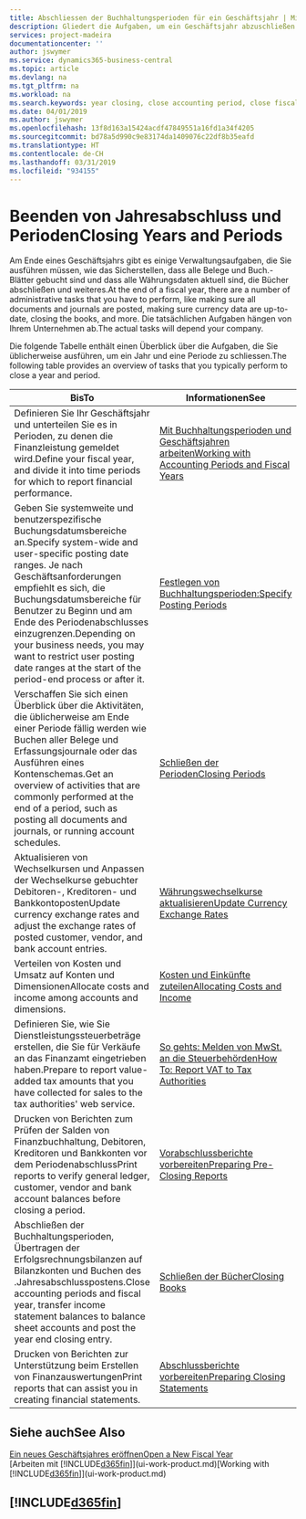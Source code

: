```yaml
---
title: Abschliessen der Buchhaltungsperioden für ein Geschäftsjahr | Microsoft Docs
description: Gliedert die Aufgaben, um ein Geschäftsjahr abzuschließen oder Buchhaltungsperiode, beispielsweise der Belege und die Buch.-Blätter sind vergewissernd gebucht überprüfend und Bankguthaben.
services: project-madeira
documentationcenter: ''
author: jswymer
ms.service: dynamics365-business-central
ms.topic: article
ms.devlang: na
ms.tgt_pltfrm: na
ms.workload: na
ms.search.keywords: year closing, close accounting period, close fiscal year, bank account detailed trial balance
ms.date: 04/01/2019
ms.author: jswymer
ms.openlocfilehash: 13f8d163a15424acdf47849551a16fd1a34f4205
ms.sourcegitcommit: bd78a5d990c9e83174da1409076c22df8b35eafd
ms.translationtype: HT
ms.contentlocale: de-CH
ms.lasthandoff: 03/31/2019
ms.locfileid: "934155"
---
```

# <a name="closing-years-and-periods"></a><span data-ttu-id="32f58-103">Beenden von Jahresabschluss und Perioden</span><span class="sxs-lookup"><span data-stu-id="32f58-103">Closing Years and Periods</span></span>
<span data-ttu-id="32f58-104">Am Ende eines Geschäftsjahrs gibt es einige Verwaltungsaufgaben, die Sie ausführen müssen, wie das Sicherstellen, dass alle Belege und Buch.-Blätter gebucht sind und dass alle Währungsdaten aktuell sind, die Bücher abschließen und weiteres.</span><span class="sxs-lookup"><span data-stu-id="32f58-104">At the end of a fiscal year, there are a number of administrative tasks that you have to perform, like making sure all documents and journals are posted, making sure currency data are up-to-date, closing the books, and more.</span></span> <span data-ttu-id="32f58-105">Die tatsächlichen Aufgaben hängen von Ihrem Unternehmen ab.</span><span class="sxs-lookup"><span data-stu-id="32f58-105">The actual tasks will depend your company.</span></span>

<span data-ttu-id="32f58-106">Die folgende Tabelle enthält einen Überblick über die Aufgaben, die Sie üblicherweise ausführen, um ein Jahr und eine Periode zu schliessen.</span><span class="sxs-lookup"><span data-stu-id="32f58-106">The following table provides an overview of tasks that you typically perform to close a year and period.</span></span>

| <span data-ttu-id="32f58-107">Bis</span><span class="sxs-lookup"><span data-stu-id="32f58-107">To</span></span> | <span data-ttu-id="32f58-108">Informationen</span><span class="sxs-lookup"><span data-stu-id="32f58-108">See</span></span> |
| --- | --- |
| <span data-ttu-id="32f58-109">Definieren Sie Ihr Geschäftsjahr und unterteilen Sie es in Perioden, zu denen die Finanzleistung gemeldet wird.</span><span class="sxs-lookup"><span data-stu-id="32f58-109">Define your fiscal year, and divide it into time periods for which to report financial performance.</span></span> | [<span data-ttu-id="32f58-110">Mit Buchhaltungsperioden und Geschäftsjahren arbeiten</span><span class="sxs-lookup"><span data-stu-id="32f58-110">Working with Accounting Periods and Fiscal Years</span></span>](finance-accounting-periods-and-fiscal-years.md)|
| <span data-ttu-id="32f58-111">Geben Sie systemweite und benutzerspezifische Buchungsdatumsbereiche an.</span><span class="sxs-lookup"><span data-stu-id="32f58-111">Specify system-wide and user-specific posting date ranges.</span></span> <span data-ttu-id="32f58-112">Je nach Geschäftsanforderungen empfiehlt es sich, die Buchungsdatumsbereiche für Benutzer zu Beginn und am Ende des Periodenabschlusses einzugrenzen.</span><span class="sxs-lookup"><span data-stu-id="32f58-112">Depending on your business needs, you may want to restrict user posting date ranges at the start of the period-end process or after it.</span></span> |[<span data-ttu-id="32f58-113">Festlegen von Buchhaltungsperioden:</span><span class="sxs-lookup"><span data-stu-id="32f58-113">Specify Posting Periods</span></span>](finance-how-specify-posting-periods.md) |
| <span data-ttu-id="32f58-114">Verschaffen Sie sich einen Überblick über die Aktivitäten, die üblicherweise am Ende einer Periode fällig werden wie Buchen aller Belege und Erfassungsjournale oder das Ausführen eines Kontenschemas.</span><span class="sxs-lookup"><span data-stu-id="32f58-114">Get an overview of activities that are commonly performed at the end of a period, such as posting all documents and journals, or running account schedules.</span></span> |[<span data-ttu-id="32f58-115">Schließen der Perioden</span><span class="sxs-lookup"><span data-stu-id="32f58-115">Closing Periods</span></span>](year-how-complete-period-end-processes.md) |
| <span data-ttu-id="32f58-116">Aktualisieren von Wechselkursen und Anpassen der Wechselkurse gebuchter Debitoren-, Kreditoren- und Bankkontoposten</span><span class="sxs-lookup"><span data-stu-id="32f58-116">Update currency exchange rates and adjust the exchange rates of posted customer, vendor, and bank account entries.</span></span> |[<span data-ttu-id="32f58-117">Währungswechselkurse aktualisieren</span><span class="sxs-lookup"><span data-stu-id="32f58-117">Update Currency Exchange Rates</span></span>](finance-how-update-currencies.md) |
| <span data-ttu-id="32f58-118">Verteilen von Kosten und Umsatz auf Konten und Dimensionen</span><span class="sxs-lookup"><span data-stu-id="32f58-118">Allocate costs and income among accounts and dimensions.</span></span> |[<span data-ttu-id="32f58-119">Kosten und Einkünfte zuteilen</span><span class="sxs-lookup"><span data-stu-id="32f58-119">Allocating Costs and Income</span></span>](year-allocate-costs-income.md) |
| <span data-ttu-id="32f58-120">Definieren Sie, wie Sie Dienstleistungssteuerbeträge erstellen, die Sie für Verkäufe an das Finanzamt eingetrieben haben.</span><span class="sxs-lookup"><span data-stu-id="32f58-120">Prepare to report value-added tax amounts that you have collected for sales to the tax authorities' web service.</span></span> |[<span data-ttu-id="32f58-121">So gehts: Melden von MwSt. an die Steuerbehörden</span><span class="sxs-lookup"><span data-stu-id="32f58-121">How To: Report VAT to Tax Authorities</span></span>](finance-how-report-vat.md)|
| <span data-ttu-id="32f58-122">Drucken von Berichten zum Prüfen der Salden von Finanzbuchhaltung, Debitoren, Kreditoren und Bankkonten vor dem Periodenabschluss</span><span class="sxs-lookup"><span data-stu-id="32f58-122">Print reports to verify general ledger, customer, vendor and bank account balances before closing a period.</span></span> |[<span data-ttu-id="32f58-123">Vorabschlussberichte vorbereiten</span><span class="sxs-lookup"><span data-stu-id="32f58-123">Preparing Pre-Closing Reports</span></span>](year-prepare-preclose-reports.md) |
| <span data-ttu-id="32f58-124">Abschließen der Buchhaltungsperioden, Übertragen der Erfolgsrechnungsbilanzen auf Bilanzkonten und Buchen des .Jahresabschlusspostens.</span><span class="sxs-lookup"><span data-stu-id="32f58-124">Close accounting periods and fiscal year, transfer income statement balances to balance sheet accounts and post the year end closing entry.</span></span> |[<span data-ttu-id="32f58-125">Schließen der Bücher</span><span class="sxs-lookup"><span data-stu-id="32f58-125">Closing Books</span></span>](year-close-books.md) |
| <span data-ttu-id="32f58-126">Drucken von Berichten zur Unterstützung beim Erstellen von Finanzauswertungen</span><span class="sxs-lookup"><span data-stu-id="32f58-126">Print reports that can assist you in creating financial statements.</span></span> |[<span data-ttu-id="32f58-127">Abschlussberichte vorbereiten</span><span class="sxs-lookup"><span data-stu-id="32f58-127">Preparing Closing Statements</span></span>](year-prepare-close-statement.md) |

## <a name="see-also"></a><span data-ttu-id="32f58-128">Siehe auch</span><span class="sxs-lookup"><span data-stu-id="32f58-128">See Also</span></span>
[<span data-ttu-id="32f58-129">Ein neues Geschäftsjahres eröffnen</span><span class="sxs-lookup"><span data-stu-id="32f58-129">Open a New Fiscal Year</span></span>](finance-how-open-new-fiscal-year.md)  
<span data-ttu-id="32f58-130">[Arbeiten mit [!INCLUDE[d365fin](includes/d365fin_md.md)]](ui-work-product.md)</span><span class="sxs-lookup"><span data-stu-id="32f58-130">[Working with [!INCLUDE[d365fin](includes/d365fin_md.md)]](ui-work-product.md)</span></span>

## [!INCLUDE[d365fin](includes/free_trial_md.md)]  
 
